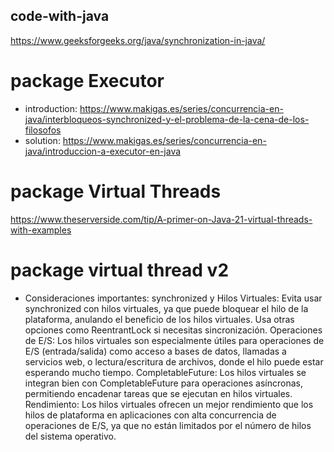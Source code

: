 ## code-with-java

https://www.geeksforgeeks.org/java/synchronization-in-java/








# package Executor
- introduction: https://www.makigas.es/series/concurrencia-en-java/interbloqueos-synchronized-y-el-problema-de-la-cena-de-los-filosofos
- solution: https://www.makigas.es/series/concurrencia-en-java/introduccion-a-executor-en-java



# package Virtual Threads
https://www.theserverside.com/tip/A-primer-on-Java-21-virtual-threads-with-examples

# package virtual thread v2
- Consideraciones importantes:
  synchronized y Hilos Virtuales:
  Evita usar synchronized con hilos virtuales, ya que puede bloquear el hilo de la plataforma, anulando el beneficio de los hilos virtuales. Usa otras opciones como ReentrantLock si necesitas sincronización.
  Operaciones de E/S:
  Los hilos virtuales son especialmente útiles para operaciones de E/S (entrada/salida) como acceso a bases de datos, llamadas a servicios web, o lectura/escritura de archivos, donde el hilo puede estar esperando mucho tiempo.
  CompletableFuture:
  Los hilos virtuales se integran bien con CompletableFuture para operaciones asíncronas, permitiendo encadenar tareas que se ejecutan en hilos virtuales.
  Rendimiento:
  Los hilos virtuales ofrecen un mejor rendimiento que los hilos de plataforma en aplicaciones con alta concurrencia de operaciones de E/S, ya que no están limitados por el número de hilos del sistema operativo.

